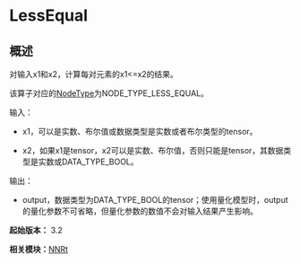 # LessEqual


## 概述

对输入x1和x2，计算每对元素的x1&lt;=x2的结果。

该算子对应的[NodeType](_n_n_rt_v10.md#nodetype)为NODE_TYPE_LESS_EQUAL。

输入：

- x1，可以是实数、布尔值或数据类型是实数或者布尔类型的tensor。

- x2，如果x1是tensor，x2可以是实数、布尔值，否则只能是tensor，其数据类型是实数或DATA_TYPE_BOOL。

输出：

- output，数据类型为DATA_TYPE_BOOL的tensor；使用量化模型时，output的量化参数不可省略，但量化参数的数值不会对输入结果产生影响。

**起始版本：** 3.2

**相关模块：**[NNRt](_n_n_rt_v10.md)
